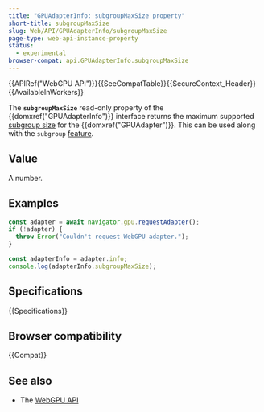 ```yaml
---
title: "GPUAdapterInfo: subgroupMaxSize property"
short-title: subgroupMaxSize
slug: Web/API/GPUAdapterInfo/subgroupMaxSize
page-type: web-api-instance-property
status:
  - experimental
browser-compat: api.GPUAdapterInfo.subgroupMaxSize
---
```


{{APIRef("WebGPU API")}}{{SeeCompatTable}}{{SecureContext_Header}}{{AvailableInWorkers}}

The **`subgroupMaxSize`** read-only property of the {{domxref("GPUAdapterInfo")}} interface returns the maximum supported [subgroup size](https://gpuweb.github.io/gpuweb/wgsl/#subgroup-size) for the {{domxref("GPUAdapter")}}. This can be used along with the `subgroup` [feature](/en-US/docs/Web/API/GPUSupportedFeatures).

## Value

A number.

## Examples

```js
const adapter = await navigator.gpu.requestAdapter();
if (!adapter) {
  throw Error("Couldn't request WebGPU adapter.");
}

const adapterInfo = adapter.info;
console.log(adapterInfo.subgroupMaxSize);
```

## Specifications

{{Specifications}}

## Browser compatibility

{{Compat}}

## See also

- The [WebGPU API](/en-US/docs/Web/API/WebGPU_API)
